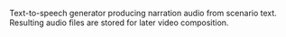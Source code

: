 Text-to-speech generator producing narration audio from scenario text.
Resulting audio files are stored for later video composition.
